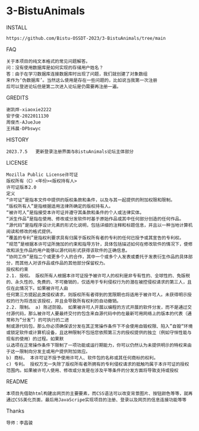 # 3-BistuAnimals
  INSTALL  
  
    https://github.com/Bistu-OSSDT-2023/3-BistuAnimals/tree/main
    
  FAQ  
  
    关于本项目的纯文本格式的常见问题解答。
    问：没有使用数据库是如何实现的存储用户姓名？
    答：由于在学习数据库连接数据库时出现了问题，我们就创建了对象数组
    来作为‘伪数据库’。当然这么使用是存在一些问题的，比如说当我第一次注册
    后可以登进论坛但是第二次进入论坛是仍需要再注册一遍。

  GREDITS  

    谢凯烨-xiaoxie2222  
    安子俊-2022011130  
    周俊杰-AJueJue  
    王祎晨-DPbswyc

  HISTORY  
  
    2023.7.5   更新登录注册界面与BistuAnimals论坛主体部分

  LICENSE
  
    Mozilla Public License许可证  
    版权所有（C）<年份><版权持有人>
    许可证版本2.0
    定义
    “许可证”是指本文件中提供的版权条款和条件，以及与其一起提供的附加权限和限制。
    “版权所有人”是指根据适用法律所确定的版权持有人。
    “被许可人”是指接受本许可证并遵守其条款和条件的个人或法律实体。
    “派生作品”是指在使用、修改或分发软件时基于原始作品或其中任何部分创造的任何作品。
    “源代码”是指程序设计元素的形式化说明，包括详细的注释和标题信息，并且以一种当地计算机阅读和修改的格式提供。
    “覆盖的专利”是指权利要求具有归属于版权所有者的专利的任何已授予或其宣告的专利权。
    “规范”是根据本许可证所施加的约束和指导方针，具体包括描述如何在修改软件的情况下，使修改和派生作品的用户能够以源代码形式获得该软件的正确信息。
    “协同工作”是指二个或更多个人的合作，其中一个或多个人发表或委托于发表衍生作品的具体部分，而其他人对该作品或作品的其他部分保留权力。
    授权和约束
    2.1. 授权。 版权所有人根据本许可证授予被许可人的权利是非专有性的、全球性的、免版税的、永久性的、免费的、不可撤销的，仅适用于专利侵权行为的潜在被控侵权请求的第三人，且仅在此情况下。如果被许可人由
    任何第三方提起此类侵权请求，则版权所有者得到的宽限期也将适用于被许可人。未获得明示授权的行为将违反该授权，并且会导致所有权利的自动撤销。
    2.2. 限制。 a) 陈述防毁。 如果被许可人开展以编程的方式开展的软件分发，而不是通过交付源代码，那么被许可人要最终交付的包含来自源代码中的在最新可用网络上的版本的代表（通常称为“分发”）的可执行的二进
    制或源代码包，那么你必须确保该分发在其正常操作条件下不会使用自毁权限、陷入”自毁“环境或锁定软件或计算机设备，且这种限制不包括您依照第三方的授权提供的独立（例如守恒性能与现有的使用）的过程。如果默
    认选项在正常操作条件下限制了一项功能或运行期能力，你可以仍然认为未提供明示的特权来由于这一限制向分发主或用户提供附加效应。
    b) 商标。 本许可证不授予使用许可人、软件包的名称或其任何商标的权利。
    c) 专利。 授权万无一失除了版权所有者所拥有的专利侵权请求的抵触均属于本许可证的授权范围内。如果被许可人使用、修改或分发是在涉及平等条件的分发方面将导致支持或授权

  README  
  
    本项目先借助html构建出网页的主要要素，而CSS语法可以改变背景图片、按钮颜色等等，就再通过CSS美化页面，最后用JavaScripe实现项目的注册、登录以及网页的信息连接功能等等

  Thanks  

    导师：李昌骏

